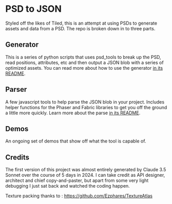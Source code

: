 # PSD to JSON 

Styled off the likes of Tiled, this is an attempt at using PSDs to generate assets and data from a PSD.  The repo is broken down in to three parts.

## Generator

This is a series of python scripts that uses psd_tools to break up the PSD, read positions, attributes, etc and then output a JSON blob with a series of optimized assets.  You can read more about how to use the generator [in its README](./generate/README.md).

## Parser

A few javascript tools to help parse the JSON blob in your project.  Includes helper functions for the Phaser and Fabric libraries to get you off the ground a little more quickly.  Learn more about the parse [in its README](./parser/README.md).

## Demos

An ongoing set of demos that show off what the tool is capable of.


## Credits

The first version of this project was almost entirely generated by Claude 3.5 Sonnet over the course of 5 days in 2024. I can take credit as API designer, architect and chief copy-and-paster, but apart from some very light debugging I just sat back and watched the coding happen. 

Texture packing thanks to : https://github.com/Ezphares/TextureAtlas

